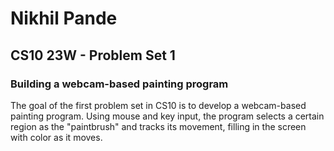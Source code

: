 # Nikhil Pande
## CS10 23W - Problem Set 1
### Building a webcam-based painting program

The goal of the first problem set in CS10 is to develop a webcam-based painting program. Using mouse and key input, the program selects a certain region as the "paintbrush" and tracks its movement, filling in the screen with color as it moves.
